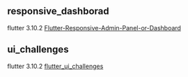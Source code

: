

## responsive_dashborad
flutter 3.10.2
[Flutter-Responsive-Admin-Panel-or-Dashboard](https://github.com/abuanwar072/Flutter-Responsive-Admin-Panel-or-Dashboard)


## ui_challenges
flutter 3.10.2
[flutter_ui_challenges](https://github.com/lohanidamodar/flutter_ui_challenges)
